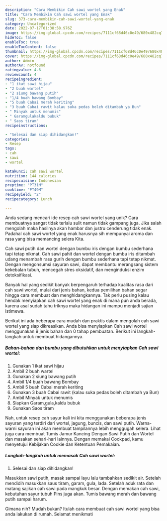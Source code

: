 ```yaml
---
description: "Cara Membikin Cah sawi wortel yang Enak"
title: "Cara Membikin Cah sawi wortel yang Enak"
slug: 373-cara-membikin-cah-sawi-wortel-yang-enak
category: Uncategorized
date: 2022-07-17T01:38:58.976Z
image: https://img-global.cpcdn.com/recipes/7111cf68d46c0e49/680x482cq70/cah-sawi-wortel-foto-resep-utama.jpg
hideToc: false
enableToc: true
enableTocContent: false
thumbnail: https://img-global.cpcdn.com/recipes/7111cf68d46c0e49/680x482cq70/cah-sawi-wortel-foto-resep-utama.jpg
cover: https://img-global.cpcdn.com/recipes/7111cf68d46c0e49/680x482cq70/cah-sawi-wortel-foto-resep-utama.jpg
author: Admin
authorAv: notfound
ratingvalue: 4.6
reviewcount: 4
recipeingredient:
- "1 ikat sawi hijau"
- "2 buah wartel"
- "2 siung bawang putih"
- "1/4 buah bawang Bombay"
- "5 buah Cabai merah keriting"
- "3 buah Cabai rawit kalau suka pedas boleh ditambah ya Bun"
- " Minyak untuk menumis"
- " Garamgulakaldu bubuk"
- " Saos tiram"
recipeinstructions:

- "Selesai dan siap dihidangkan!"
categories:
- Resep
tags:
- cah
- sawi
- wortel

katakunci: cah sawi wortel 
nutrition: 144 calories
recipecuisine: Indonesian
preptime: "PT31M"
cooktime: "PT49M"
recipeyield: "2"
recipecategory: Lunch

---
```





Anda sedang mencari ide resep cah sawi wortel yang unik? Cara membuatnya sangat tidak terlalu sulit namun tidak gampang juga. Jika salah mengolah maka hasilnya akan hambar dan justru cenderung tidak enak. Padahal cah sawi wortel yang enak harusnya sih mempunyai aroma dan rasa yang bisa memancing selera Kita.





Cah sawi putih dan wortel dengan bumbu iris dengan bumbu sederhana tapi tetap nikmat. Cah sawi pahit dan wortel dengan bumbu iris ditambah udang menambah rasa gurih dengan bumbu sederhana tapi tetap nikmat. Dengan mengonsumsi sayuran sawi, dapat membantu merangsang sistem kekebalan tubuh, mencegah stres oksidatif, dan menginduksi enzim detoksifikasi.

Banyak hal yang sedikit banyak berpengaruh terhadap kualitas rasa dari cah sawi wortel, mulai dari jenis bahan, kedua pemilihan bahan segar hingga cara membuat dan menghidangkannya. Tak perlu pusing kalau hendak menyiapkan cah sawi wortel yang enak di mana pun anda berada, karena asal sudah tahu triknya maka hidangan ini mampu menjadi sajian istimewa.






Berikut ini ada beberapa cara mudah dan praktis dalam mengolah cah sawi wortel yang siap dikreasikan. Anda bisa menyiapkan Cah sawi wortel menggunakan 9 jenis bahan dan 0 tahap pembuatan. Berikut ini langkah-langkah untuk membuat hidangannya.

<!--inarticleads1-->

##### Bahan-bahan dan bumbu yang dibutuhkan untuk menyiapkan Cah sawi wortel:

1. Gunakan 1 ikat sawi hijau
1. Ambil 2 buah wartel
1. Gunakan 2 siung bawang putih
1. Ambil 1/4 buah bawang Bombay
1. Ambil 5 buah Cabai merah keriting
1. Gunakan 3 buah Cabai rawit (kalau suka pedas boleh ditambah ya Bun)
1. Ambil  Minyak untuk menumis
1. Siapkan  Garam,gula,kaldu bubuk
1. Gunakan  Saos tiram


Nah, untuk resep cah sayur kali ini kita menggunakan beberapa jenis sayuran yang terdiri dari wortel, jagung, buncis, dan sawi putih. Warna-warni sayuran ini akan membuat tampilannya lebih menggugah selera. Lihat juga cara membuat Tumis Jamur Kancing Dengan Sawi Putih dan Wortel dan masakan sehari-hari lainnya. Dengan memakai Cookpad, kamu menyetujui Kebijakan Cookie dan Ketentuan Pemakaian. 

<!--inarticleads2-->

##### Langkah-langkah untuk memasak Cah sawi wortel:


1. Selesai dan siap dihidangkan!

Masukkan sawi putih, masak sampai layu lalu tambahkan sedikit air. Setelah mendidih masukkan saus tiram, garam, gula, lada. Setelah aduk rata dan matang sajikan cah sawi pada mangkuk besar. Dengan memakan cah sawi, kebutuhan sayur tubuh Pins juga akan. Tumis bawang merah dan bawang putih sampai harum. 

Gimana nih? Mudah bukan? Itulah cara membuat cah sawi wortel yang bisa anda lakukan di rumah. Selamat menikmati
